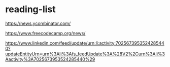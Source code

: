 # reading-list

https://news.ycombinator.com/

https://www.freecodecamp.org/news/

https://www.linkedin.com/feed/update/urn:li:activity:7025673953524285440?updateEntityUrn=urn%3Ali%3Afs_feedUpdate%3A%28V2%2Curn%3Ali%3Aactivity%3A7025673953524285440%29

